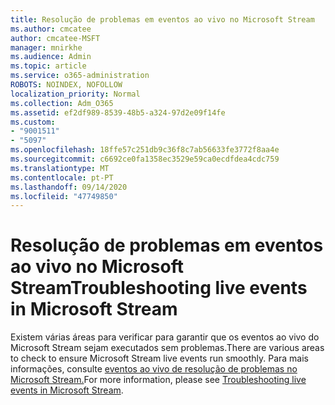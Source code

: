 ```yaml
---
title: Resolução de problemas em eventos ao vivo no Microsoft Stream
ms.author: cmcatee
author: cmcatee-MSFT
manager: mnirkhe
ms.audience: Admin
ms.topic: article
ms.service: o365-administration
ROBOTS: NOINDEX, NOFOLLOW
localization_priority: Normal
ms.collection: Adm_O365
ms.assetid: ef2df989-8539-48b5-a324-97d2e09f14fe
ms.custom:
- "9001511"
- "5097"
ms.openlocfilehash: 18ffe57c251db9c36f8c7ab56633fe3772f8aa4e
ms.sourcegitcommit: c6692ce0fa1358ec3529e59ca0ecdfdea4cdc759
ms.translationtype: MT
ms.contentlocale: pt-PT
ms.lasthandoff: 09/14/2020
ms.locfileid: "47749850"
---
```

# <a name="troubleshooting-live-events-in-microsoft-stream"></a><span data-ttu-id="30877-102">Resolução de problemas em eventos ao vivo no Microsoft Stream</span><span class="sxs-lookup"><span data-stu-id="30877-102">Troubleshooting live events in Microsoft Stream</span></span>

<span data-ttu-id="30877-103">Existem várias áreas para verificar para garantir que os eventos ao vivo do Microsoft Stream sejam executados sem problemas.</span><span class="sxs-lookup"><span data-stu-id="30877-103">There are various areas to check to ensure Microsoft Stream live events run smoothly.</span></span> <span data-ttu-id="30877-104">Para mais informações, consulte [eventos ao vivo de resolução de problemas no Microsoft Stream.](https://docs.microsoft.com/stream/live-event-troubleshooting)</span><span class="sxs-lookup"><span data-stu-id="30877-104">For more information, please see [Troubleshooting live events in Microsoft Stream](https://docs.microsoft.com/stream/live-event-troubleshooting).</span></span>
